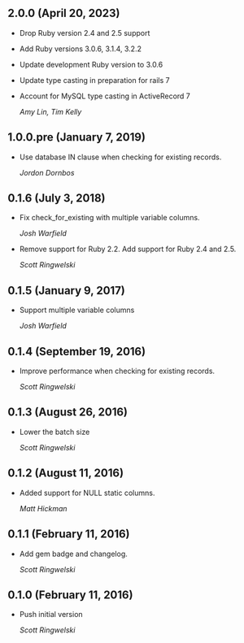 ## 2.0.0 (April 20, 2023) ##

* Drop Ruby version 2.4 and 2.5 support
* Add Ruby versions 3.0.6, 3.1.4, 3.2.2
* Update development Ruby version to 3.0.6
* Update type casting in preparation for rails 7
* Account for MySQL type casting in ActiveRecord 7

    *Amy Lin, Tim Kelly*

## 1.0.0.pre (January 7, 2019) ##

*   Use database IN clause when checking for existing records.

    *Jordon Dornbos*

## 0.1.6 (July 3, 2018) ##

*   Fix check_for_existing with multiple variable columns.

    *Josh Warfield*

*   Remove support for Ruby 2.2. Add support for Ruby 2.4 and 2.5.

    *Scott Ringwelski*

## 0.1.5 (January 9, 2017) ##

*   Support multiple variable columns

    *Josh Warfield*

## 0.1.4 (September 19, 2016) ##

*   Improve performance when checking for existing records.

    *Scott Ringwelski*

## 0.1.3 (August 26, 2016) ##

*   Lower the batch size

    *Scott Ringwelski*


## 0.1.2 (August 11, 2016) ##

*   Added support for NULL static columns.

    *Matt Hickman*


## 0.1.1 (February 11, 2016) ##

*   Add gem badge and changelog.

    *Scott Ringwelski*


## 0.1.0 (February 11, 2016) ##

*   Push initial version

    *Scott Ringwelski*
